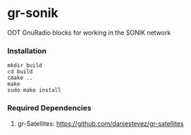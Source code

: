 # gr-sonik
OOT GnuRadio blocks for working in the SONIK network
### Installation
```
mkdir build
cd build
cmake ..
make
sudo make install
```

### Required Dependencies
1. gr-Satellites: https://github.com/daniestevez/gr-satellites
